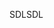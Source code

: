 <span data-ttu-id="23a19-101">SDL</span><span class="sxs-lookup"><span data-stu-id="23a19-101">SDL</span></span>